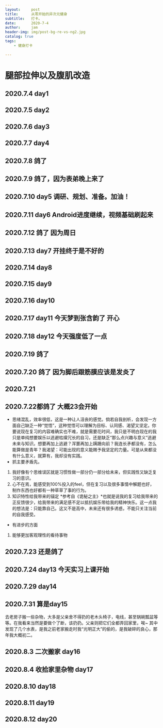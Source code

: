 ```yaml
---
layout:     post
title:      从零开始的异次元健身
subtitle:   打卡。
date:       2020-7-4
author:     jam
header-img: img/post-bg-re-vs-ng2.jpg
catalog: true
tags:
    - 健身打卡
    
---
```


# 腿部拉伸以及腹肌改造
## 2020.7.4 day1
## 2020.7.5 day2
## 2020.7.6 day3
## 2020.7.7 day4
## 2020.7.8 鸽了
## 2020.7.9 鸽了，因为表弟晚上来了
## 2020.7.10 day5 调研、规划、准备。加油！
## 2020.7.11 day6 Android进度继续，视频基础刷起来
## 2020.7.12 鸽了 因为周日
## 2020.7.13 day7 开挂终于是不好的
## 2020.7.14 day8
## 2020.7.15 day9
## 2020.7.16 day10
## 2020.7.17 day11 今天梦到张含韵了 开心
## 2020.7.18 day12 今天强度低了一点
## 2020.7.19 鸽了
## 2020.7.20 鸽了 因为脚后跟筋膜应该是发炎了
## 2020.7.21
## 2020.7.22都鸽了 大概23会开始
* 思绪混乱，效率很低，这是一种让人沮丧的感觉。倘若自我剖析，会发现一方面自己缺乏一种“觉悟”，这种觉悟可以理解为目标、认同感、渴望又坚定。你要说现在复习的内容难确实也不难，就是需要花时间，我只是不明白现在的我只是单纯想要娱乐以逃避枯燥冗长的自习，还是缺乏“那么点兴趣与意义”逃避未来与知识。想要再加上逃避？浑噩再加上蹒跚向前？我连长矛都没有，怎么能算做是青年？我渴望：可能出现的意义能赐予我坚定的力量。可是从来都没有什么意义，就算有，我却没有实践。
* 抓主要矛盾先。
1. 我好像有个思维误区就是习惯性做一部分仍一部分给未来，但实践性又缺乏复习的意识。
2. 心不在焉，能感受到100%投入的feel，但在复习以及很多事情中解题也好，制作东西也好都有一种草草了事的行为。
3. 知识特性给我带来的锚定 *参考自《诡秘之主》*也就是说我的复习给我带来的正反馈很少，给我带来的满足感不足以抵抗娱乐带给我的精神快乐。这一点我的想法是：只能靠自己。这又不是高中，未来还有很多诱惑，不能只关注当前的自我感受。

* 有进步的方面
1. 能够更加客观理性的看待事物

## 2020.7.23 还是鸽了
## 2020.7.24 day13 今天实习上课开始

## 2020.7.29 day14
## 2020.7.31 算是day15 
去老房子搬一些杂物，大多是父亲舍不得扔的老木头椅子，电线，甚至锅碗瓢盆等等。在我看来当然是要做个了断，该扔扔。父亲则把它们全都弄回家里，唉~  其中发现了几个水表，是我之前老家搬走时我“光明正大”的偷的，是我破碎的良心，那年我大概初二。

## 2020.8.3 二次搬家 day16 
## 2020.8.4 收拾家里杂物 day17
## 2020.8.10 day18
## 2020.8.11 day19
## 2020.8.12 day20